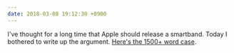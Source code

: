 ```yaml
---
date: 2018-03-08 19:12:30 +0900
---
```

I've thought for a long time that Apple should release a smartband. Today I bothered to write up the argument. [Here's the 1500+ word case](http://articles.inqk.net//2018/03/08/apple-smartband.html).
